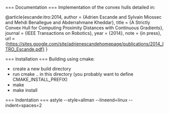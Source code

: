 

=== Documentation ===
Implementation of the convex hulls detailed in:

@article{escande:itro:2014,
  author = {Adrien Escande and Sylvain Miossec and Mehdi Benallegue and Abderrahmane Kheddar},
  title = {A Strictly Convex Hull for Computing Proximity Distances with Continuous Gradients},
  journal = {IEEE Transactions on Robotics},
  year = {2014},
  note = {in press},
  url = {https://sites.google.com/site/adrienescandehomepage/publications/2014_ITRO_Escande.pdf}
}


=== Installation ===
Building using cmake:
- create a new build directory
- run cmake .. in this directory 
  (you probably want to define CMAKE_INSTALL_PREFIX)
- make
- make install

=== Indentation ===
astyle --style=allman --lineend=linux --indent=spaces=2

